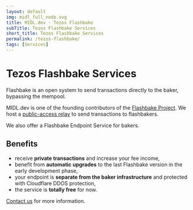 ```yaml
---
layout: default
img: midl_full_node.svg
title: MIDL.dev - Tezos Flashbake
subTitle: Tezos Flashbake Services
short_title: Tezos Flashbake Services
permalink: /tezos-flashbake/
tags: [Services]
---
```


# Tezos Flashbake Services


Flashbake is an open system to send transactions directly to the baker, bypassing the mempool.

MIDL.dev is one of the founding contributors of the [Flashbake Project](https://flashbake.xyz). We host a [public-access relay](https://flashbake.xyz/docs/public-relay/) to send transactions to flashbakers.

We also offer a Flashbake Endpoint Service for bakers.

## Benefits

* receive **private transactions** and increase your fee income,
* benefit from **automatic upgrades** to the last Flashbake version in the early development phase,
* your endpoint is **separate from the baker infrastructure** and protected with Cloudflare DDOS protection,
* the service is **totally free** for now.

[Contact us](mailto:hello@midl.dev) for more information.
